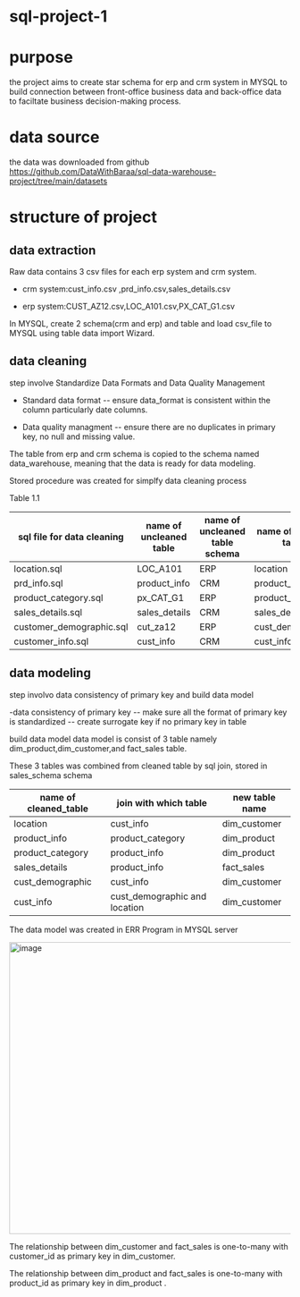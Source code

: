 # sql-project-1

# purpose

the project aims to create star schema for erp and crm system in MYSQL to build connection between front-office business data and back-office data to faciltate business decision-making process.

# data source
the data was downloaded from github https://github.com/DataWithBaraa/sql-data-warehouse-project/tree/main/datasets


# structure of project

## data extraction 
Raw data contains 3 csv files for each erp system and crm system.

- crm system:cust_info.csv ,prd_info.csv,sales_details.csv

- erp system:CUST_AZ12.csv,LOC_A101.csv,PX_CAT_G1.csv

In MYSQL, create 2 schema(crm and erp) and table and load csv_file to MYSQL using table data import Wizard.

## data cleaning
step involve Standardize Data Formats and Data Quality Management

- Standard data format
-- ensure data_format is consistent within the column particularly date columns.

- Data quality managment
-- ensure there are no duplicates in primary key, no null and missing value.

The table from erp and crm schema is copied to the schema named data_warehouse, meaning that the data is ready for data modeling.

Stored procedure was created for simplfy data cleaning process

Table 1.1

|sql file for data cleaning| name of uncleaned table   | name of uncleaned table schema| name of cleaned table   | name of cleaned table schema|
|-----------------------|-------------------------------|------------------------------|-------------------------|------------------------------|
|location.sql           |LOC_A101                        |ERP| location|data_warehouse |
|prd_info.sql           |product_info                    |CRM| product_info|data_warehouse |
|product_category.sql   |px_CAT_G1                      |ERP|  product_category|data_warehouse |
|sales_details.sql      |sales_details           |CRM|   sales_details|data_warehouse |
|customer_demographic.sql|cut_za12                |ERP|  cust_demographic|data_warehouse |
|customer_info.sql      |cust_info                |CRM|  cust_info|data_warehouse |

## data modeling
step involvo data consistency of primary key and build data model 

-data consistency of primary key
-- make sure all the format of primary key is standardized 
-- create surrogate key if no primary key in table


build data model
data model is consist of 3 table namely dim_product,dim_customer,and fact_sales table. 

These 3 tables was combined from cleaned table by sql join, stored in sales_schema schema 


|name of cleaned_table| join with which table| new table name|                                   
|---------------------|----------------------|---------------|
|location             |cust_info             |dim_customer  |
|product_info        |product_category      |dim_product  |
|product_category    |product_info          |dim_product  |
|sales_details       |product_info          |fact_sales|  
|cust_demographic   |cust_info             |dim_customer|    
|cust_info           |cust_demographic and location|dim_customer|  

The data model was created in ERR Program in MYSQL server

<img width="1107" height="522" alt="image" src="https://github.com/user-attachments/assets/fe415dab-b4d8-49f6-b6f9-d2e7a09e1712" />


The relationship between dim_customer and fact_sales is one-to-many with customer_id as primary key in dim_customer.

The relationship between dim_product and fact_sales is one-to-many with product_id as primary key in dim_product .













 



